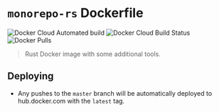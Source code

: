 # `monorepo-rs` Dockerfile

![Docker Cloud Automated build](https://img.shields.io/docker/cloud/automated/mvertescher/monorepo-rs)
![Docker Cloud Build Status](https://img.shields.io/docker/cloud/build/mvertescher/monorepo-rs)
![Docker Pulls](https://img.shields.io/docker/pulls/mvertescher/monorepo-rs)

> Rust Docker image with some additional tools.

## Deploying

- Any pushes to the `master` branch will be automatically deployed to
  hub.docker.com with the `latest` tag.
